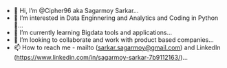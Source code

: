 - 👋 Hi, I’m @Cipher96 aka Sagarmoy Sarkar...
- 👀 I’m interested in Data Enginnering and Analytics and Coding in Python🐍...
- 🌱 I’m currently learning Bigdata tools and applications...
- 💞️ I’m looking to collaborate and work with product based companies...
- 📫 How to reach me - mailto (sarkar.sagarmoy@gmail.com) and LinkedIn (https://www.linkedin.com/in/sagarmoy-sarkar-7b9112163/)...

<!---
Cipher96/Cipher96 is a ✨ special ✨ repository because its `README.md` (this file) appears on your GitHub profile.
You can click the Preview link to take a look at your changes.
--->
